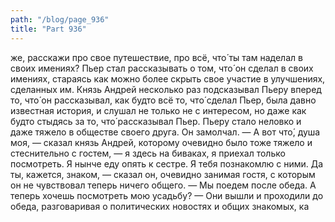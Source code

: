 ```yaml
---
path: "/blog/page_936"
title: "Part 936"
---
```


же, расскажи про свое путешествие, про всё, что́ ты там наделал в своих имениях?
Пьер стал рассказывать о том, что́ он сделал в своих имениях, стараясь как можно более скрыть свое участие в улучшениях, сделанных им. Князь Андрей несколько раз подсказывал Пьеру вперед то, что́ он рассказывал, как будто всё то, что́ сделал Пьер, была давно известная история, и слушал не только не с интересом, но даже как будто стыдясь за то, что́ рассказывал Пьер.
Пьеру стало неловко и даже тяжело в обществе своего друга. Он замолчал.
— А вот что́, душа моя, — сказал князь Андрей, которому очевидно было тоже тяжело и стеснительно с гостем, — я здесь на биваках, я приехал только посмотреть. Я нынче еду опять к сестре. Я тебя познакомлю с ними. Да ты, кажется, знаком, — сказал он, очевидно занимая гостя, с которым он не чувствовал теперь ничего общего. — Мы поедем после обеда. А теперь хочешь посмотреть мою усадьбу? — Они вышли и проходили до обеда, разговаривая о политических новостях и общих знакомых, ка
